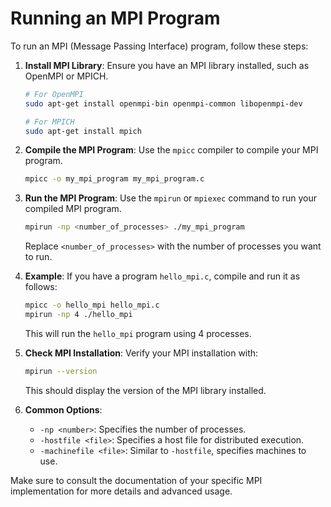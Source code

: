 # Running an MPI Program

To run an MPI (Message Passing Interface) program, follow these steps:

1. **Install MPI Library**:
    Ensure you have an MPI library installed, such as OpenMPI or MPICH.

    ```sh
    # For OpenMPI
    sudo apt-get install openmpi-bin openmpi-common libopenmpi-dev

    # For MPICH
    sudo apt-get install mpich
    ```

2. **Compile the MPI Program**:
    Use the `mpicc` compiler to compile your MPI program.

    ```sh
    mpicc -o my_mpi_program my_mpi_program.c
    ```

3. **Run the MPI Program**:
    Use the `mpirun` or `mpiexec` command to run your compiled MPI program.

    ```sh
    mpirun -np <number_of_processes> ./my_mpi_program
    ```

    Replace `<number_of_processes>` with the number of processes you want to run.

4. **Example**:
    If you have a program `hello_mpi.c`, compile and run it as follows:

    ```sh
    mpicc -o hello_mpi hello_mpi.c
    mpirun -np 4 ./hello_mpi
    ```

    This will run the `hello_mpi` program using 4 processes.

5. **Check MPI Installation**:
    Verify your MPI installation with:

    ```sh
    mpirun --version
    ```

    This should display the version of the MPI library installed.

6. **Common Options**:
    - `-np <number>`: Specifies the number of processes.
    - `-hostfile <file>`: Specifies a host file for distributed execution.
    - `-machinefile <file>`: Similar to `-hostfile`, specifies machines to use.

Make sure to consult the documentation of your specific MPI implementation for more details and advanced usage.
